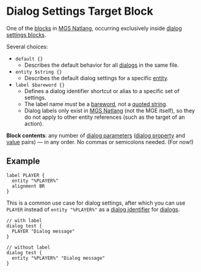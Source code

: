 # Dialog Settings Target Block

One of the [blocks](../mgs/block) in [MGS Natlang](../mgs/mgs_natlang), occurring exclusively inside [dialog settings blocks](../mgs/dialog_settings_block).

Several choices:

- `default {}`
	- Describes the default behavior for all [dialogs](../mgs/dialogs_mgs) in the same file.
- `entity $string {}`
	- Describes the default dialog settings for a specific [entity](../entities).
- `label $bareword {}`
	- Defines a dialog identifier shortcut or alias to a specific set of settings.
	- The label name *must* be a [bareword](../mgs/variables/bareword), not a [quoted string](../mgs/variables/quoted_string).
	- Dialog labels only exist in [MGS Natlang](../mgs/mgs_natlang) (not the MGE itself), so they do not apply to other entity references (such as the target of an action).

**Block contents**: any number of [dialog parameters](../mgs/dialog_parameters_mgs) ([dialog property](../dialogs/dialog_properties) and [value](../mgs/variables_mgs) pairs) — in any order. No commas or semicolons needed. (For now!)

## Example

```mgs
label PLAYER {
  entity "%PLAYER%"
  alignment BR
}
```

This is a common use case for dialog settings, after which you can use `PLAYER` instead of `entity "%PLAYER%"` as a [dialog identifier](../mgs/dialog_identifier) for [dialogs](../mgs/dialogs_mgs).

```mgs
// with label
dialog test {
  PLAYER "Dialog message"
}

// without label
dialog test {
  entity "%PLAYER%" "Dialog message"
}
```
